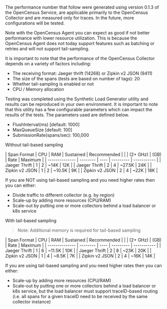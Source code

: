 The performance number that follow were generated using version 0.1.3 of the
OpenCensus Service, are applicable primarily to the OpenCensus Collector and
are measured only for traces. In the future, more configurations will be tested.

Note with the OpenCensus Agent you can expect as good if not better performance
with lower resource utilization. This is because the OpenCensus Agent does not
today support features such as batching or retries and will not support
tail-sampling.

It is important to note that the performance of the OpenCensus Collector depends
on a variety of factors including:

* The receiving format: Jaeger thrift (14268) or Zipkin v2 JSON (9411)
* The size of the spans (tests are based on number of tags): 20
* Whether tail-sampling is enabled or not
* CPU / Memory allocation

Testing was completed using the Synthetic Load Generator utility and results can
be reproduced in your own environment. It is important to note that this utility
has a few configurable parameters which can impact the results of the tests. The
parameters used are defined below.

* FlushInterval(ms) [default: 1000]
* MaxQueueSize [default: 100]
* SubmissionRate(spans/sec): 100,000

Without tail-based sampling

| Span Format    | CPU      | RAM  | Sustained | Recommended |
|                | (2+ GHz) | (GB) | Rate      | Maximum     |
| -------------- | -------- | ---- | --------- | ----------- |
| Jaeger Thrift  | 1        | 2    | ~14K      | 12K         |
| Jaeger Thrift  | 2        | 4    | ~27.5K    | 24K         |
| Zipkin v2 JSON | 1        | 2    | ~10.5K    | 9K          |
| Zipkin v2 JSON | 2        | 4    | ~22K      | 18K         |

If you are NOT using tail-based sampling and you need higher rates then you can
either:

* Divide traffic to different collector (e.g. by region)
* Scale-up by adding more resources (CPU/RAM)
* Scale-out by putting one or more collectors behind a load balancer or k8s
service

With tail-based sampling

> Note: Additional memory is required for tail-based sampling

| Span Format    | CPU      | RAM  | Sustained | Recommended |
|                | (2+ GHz) | (GB) | Rate      | Maximum     |
| -------------- | -------- | ---- | --------- | ----------- |
| Jaeger Thrift  | 1        | 6    | ~11.5K    | 10K         |
| Jaeger Thrift  | 2        | 8    | ~23K      | 20K         |
| Zipkin v2 JSON | 1        | 4    | ~8.5K     | 7K          |
| Zipkin v2 JSON | 2        | 4    | ~16K      | 14K         |

If you are using tail-based sampling and you need higher rates then you can
either:

* Scale-up by adding more resources (CPU/RAM)
* Scale-out by putting one or more collectors behind a load balancer or k8s
service, but the load balancer must support traceID-based routing (i.e. all
spans for a given traceID need to be received by the same collector instance)
